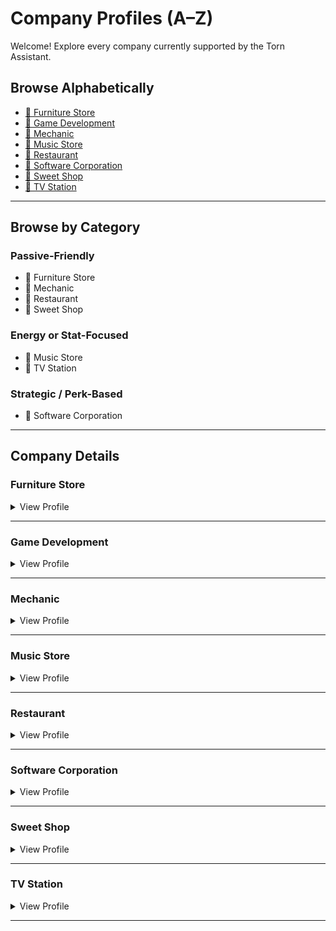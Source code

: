 # Company Profiles (A–Z)

Welcome! Explore every company currently supported by the Torn Assistant.

## Browse Alphabetically

- [🏢 Furniture Store](#furniture-store)
- [🏢 Game Development](#game-development)
- [🏢 Mechanic](#mechanic)
- [🏢 Music Store](#music-store)
- [🏢 Restaurant](#restaurant)
- [🏢 Software Corporation](#software-corporation)
- [🏢 Sweet Shop](#sweet-shop)
- [🏢 TV Station](#tv-station)

---

## Browse by Category

### Passive-Friendly
- 🏢 Furniture Store
- 🏢 Mechanic
- 🏢 Restaurant
- 🏢 Sweet Shop

### Energy or Stat-Focused
- 🏢 Music Store
- 🏢 TV Station

### Strategic / Perk-Based
- 🏢 Software Corporation

---

## Company Details

### Furniture Store <a name="furniture-store"></a>
<details>
<summary>View Profile</summary>

**Budget Tier**: Unknown
  
**Tags**: low_budget, staff_light, no_job_special, passive_friendly
  
**Job Special**: None
  
**Best For**: TBD

**Pros**:
- TBD

**Cons**:
- TBD

</details>

---

### Game Development <a name="game-development"></a>
<details>
<summary>View Profile</summary>

**Budget Tier**: Unknown
  
**Tags**: no_tag_info
  
**Job Special**: Reduces education time
  
**Best For**: TBD

**Pros**:
- TBD

**Cons**:
- TBD

</details>

---

### Mechanic <a name="mechanic"></a>
<details>
<summary>View Profile</summary>

**Budget Tier**: Unknown
  
**Tags**: low_budget, travel_synergy, passive_friendly, utility_perk, job_special_supports_perk
  
**Job Special**: Reduces vehicle repair time
  
**Best For**: TBD

**Pros**:
- TBD

**Cons**:
- TBD

</details>

---

### Music Store <a name="music-store"></a>
<details>
<summary>View Profile</summary>

**Budget Tier**: Unknown
  
**Tags**: mid_budget, energy_gain, active_grinder, job_special_supports_perk
  
**Job Special**: Reduces energy refill cooldown
  
**Best For**: TBD

**Pros**:
- TBD

**Cons**:
- TBD

</details>

---

### Restaurant <a name="restaurant"></a>
<details>
<summary>View Profile</summary>

**Budget Tier**: Unknown
  
**Tags**: low_budget, beginner_friendly, passive_friendly, no_job_special
  
**Job Special**: None
  
**Best For**: TBD

**Pros**:
- TBD

**Cons**:
- TBD

</details>

---

### Software Corporation <a name="software-corporation"></a>
<details>
<summary>View Profile</summary>

**Budget Tier**: Unknown
  
**Tags**: high_budget, hacking_ready, edu_synergy, crime_helper, job_special_supports_perk
  
**Job Special**: Improves hacking success
  
**Best For**: TBD

**Pros**:
- TBD

**Cons**:
- TBD

</details>

---

### Sweet Shop <a name="sweet-shop"></a>
<details>
<summary>View Profile</summary>

**Budget Tier**: Unknown
  
**Tags**: low_budget, passive_friendly, staff_light, no_job_special
  
**Job Special**: None
  
**Best For**: TBD

**Pros**:
- TBD

**Cons**:
- TBD

</details>

---

### TV Station <a name="tv-station"></a>
<details>
<summary>View Profile</summary>

**Budget Tier**: Unknown
  
**Tags**: mid_budget, stat_boost, gym_synergy, job_special_supports_perk
  
**Job Special**: Increased strength gym gains
  
**Best For**: TBD

**Pros**:
- TBD

**Cons**:
- TBD

</details>

---

